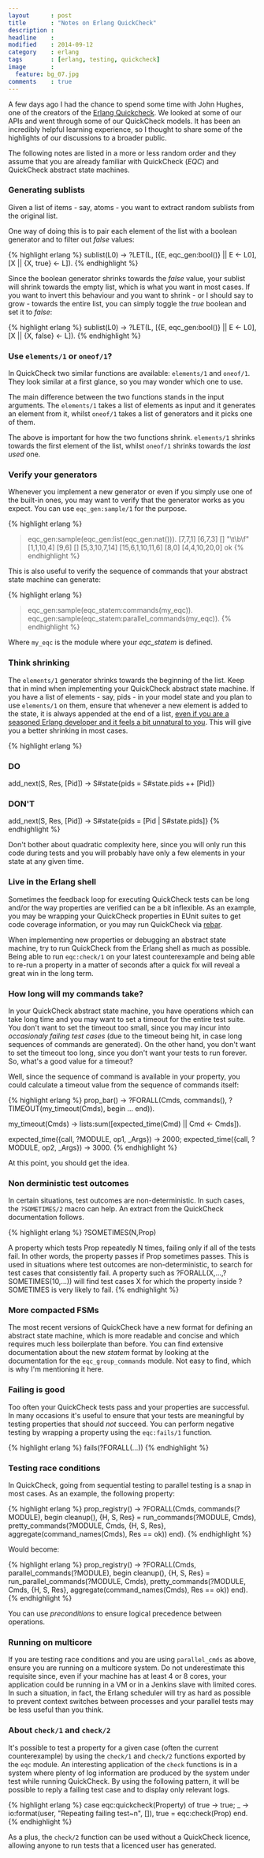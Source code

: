 ```yaml
---
layout      : post
title       : "Notes on Erlang QuickCheck"
description :
headline    :
modified    : 2014-09-12
category    : erlang
tags        : [erlang, testing, quickcheck]
image       :
  feature: bg_07.jpg
comments    : true
---
```


A few days ago I had the chance to spend some time with John
Hughes, one of the creators of the [Erlang Quickcheck](http://www.quviq.com/products/erlang-quickcheck/).
We looked at some of our APIs and went through some of our QuickCheck models.
It has been an incredibly helpful learning experience, so I thought to share some
of the highlights of our discussions to a broader public.

The following notes are listed in a more or less random order
and they assume that you are already familiar with QuickCheck (_EQC_) and
QuickCheck abstract state machines.

### Generating sublists

Given a list of items - say, atoms - you want to extract random sublists
from the original list.

One way of doing this is to pair
each element of the list with a boolean generator and to filter out
_false_ values:

{% highlight erlang %}
sublist(L0) ->
  ?LET(L, [{E, eqc_gen:bool()} || E <- L0], [X || {X, true} <- L]).
{% endhighlight %}

Since the boolean generator shrinks towards the _false_ value, your sublist will shrink towards the empty list, which is
what you want in most cases. If you want to invert this behaviour and
you want to shrink - or I should say to grow - towards the entire list, you can
simply toggle the _true_ boolean and set it to _false_:

{% highlight erlang %}
sublist(L0) ->
  ?LET(L, [{E, eqc_gen:bool()} || E <- L0], [X || {X, false} <- L]).
{% endhighlight %}

### Use `elements/1` or `oneof/1`?

In QuickCheck two similar functions are available: `elements/1` and
`oneof/1`. They look similar at a first glance, so you may wonder which one to use.

The main difference between the two functions stands in the input arguments.
The `elements/1` takes a list of elements as input and it generates an
element from it, whilst `oneof/1` takes a list of generators and it
picks one of them.

The above is important for how the two functions shrink. `elements/1` shrinks towards the
first element of the list, whilst `oneof/1` shrinks towards the _last
used_ one.

### Verify your generators

Whenever you implement a new generator or even if you simply use one of the built-in
ones, you may want to verify that the generator works as you expect.
You can use `eqc_gen:sample/1` for the purpose.

{% highlight erlang %}
> eqc_gen:sample(eqc_gen:list(eqc_gen:nat())).
[7,7,1]
[6,7,3]
[]
"\t\b\f"
[1,1,10,4]
[9,6]
[]
[5,3,10,7,14]
[15,6,1,10,11,6]
[8,0]
[4,4,10,20,0]
ok
{% endhighlight %}

This is also useful to verify the sequence of commands that your abstract state
machine can generate:

{% highlight erlang %}
> eqc_gen:sample(eqc_statem:commands(my_eqc)).
> eqc_gen:sample(eqc_statem:parallel_commands(my_eqc)).
{% endhighlight %}

Where `my_eqc` is the module where your _eqc_statem_ is defined.

### Think shrinking

The `elements/1` generator shrinks towards the beginning of the list.
Keep that in mind when implementing your QuickCheck abstract state machine. If
you have a list of elements - say, pids - in your model state and you
plan to use `elements/1` on them, ensure that whenever a new element is added
to the state, it is always appended at the end of a list, [even if you are a seasoned
Erlang developer and it feels a bit unnatural to you](http://www.erlang.org/doc/efficiency_guide/myths.html#id56691).
This will give you a better shrinking in most cases.

{% highlight erlang %}
### DO
add_next(S, Res, [Pid]) ->
  S#state{pids = S#state.pids ++ [Pid]}

### DON'T
add_next(S, Res, [Pid]) ->
  S#state{pids = [Pid | S#state.pids]}
{% endhighlight %}

Don't bother about quadratic complexity here, since you will only run
this code during tests and you will probably have only a few elements in your state
at any given time.

### Live in the Erlang shell

Sometimes the feedback loop for executing QuickCheck tests can be
long and/or the way properties are verified can be a bit inflexible. As an example, you may be wrapping your QuickCheck
properties in EUnit suites to get code coverage information, or you may run QuickCheck via [rebar](https://github.com/basho/rebar).

When implementing new properties or debugging an abstract state machine, try to run QuickCheck from
the Erlang shell as much as possible. Being able to run `eqc:check/1` on your latest counterexample
and being able to re-run a property in a matter of seconds after a quick fix will reveal a great win in the long term.

### How long will my commands take?

In your QuickCheck abstract state machine, you have operations which can take
long time and you may want to set a timeout for the entire test suite. You don't
want to set the timeout too small, since you may incur into _occasionaly
failing test cases_ (due to the timeout being hit, in case long sequences of commands are
generated). On the other hand, you don't want to set the timeout too long, since you don't
want your tests to run forever. So, what's a good value for a timeout?

Well, since the sequence of command is available in your property, you
could calculate a timeout value from the sequence of commands itself:

{% highlight erlang %}
prop_bar() ->
   ?FORALL(Cmds, commands(),
     ?TIMEOUT(my_timeout(Cmds),
       begin
        ...
       end)).

my_timeout(Cmds) ->
  lists:sum([expected_time(Cmd) || Cmd <- Cmds]).

expected_time({call, ?MODULE, op1, _Args}) ->
  2000;
expected_time({call, ?MODULE, op2, _Args}) ->
  3000.
{% endhighlight %}

At this point, you should get the idea.

### Non derministic test outcomes

In certain situations, test outcomes are non-deterministic.
In such cases, the `?SOMETIMES/2` macro can help.
An extract from the QuickCheck documentation follows.

{% highlight erlang %}
?SOMETIMES(N,Prop)

A property which tests Prop repeatedly N times, failing only if all of the
tests fail. In other words, the property passes if Prop sometimes passes.
This is used in situations where test outcomes are non-deterministic,
to search for test cases that consistently fail.
A property such as ?FORALL(X,...,?SOMETIMES(10,...)) will find test cases X for
which the property inside ?SOMETIMES is very likely to fail.
{% endhighlight %}

### More compacted FSMs

The most recent versions of QuickCheck have a new format for defining
an abstract state machine, which is more readable and concise and which requires
much less boilerplate than before. You can
find extensive documentation about the new _statem_ format by looking at the
documentation for the `eqc_group_commands` module. Not easy to find, which is
why I'm mentioning it here.

### Failing is good

Too often your QuickCheck tests pass and your properties are
successful. In many occasions it's useful to ensure that your tests
are meaningful by testing properties that should *not* succeed. You
can perform negative testing by wrapping a property using the
`eqc:fails/1` function.

{% highlight erlang %}
fails(?FORALL(...))
{% endhighlight %}

### Testing race conditions

In QuickCheck, going from sequential testing to parallel testing is a snap in most cases.
As an example, the following property:

{% highlight erlang %}
prop_registry() ->
  ?FORALL(Cmds, commands(?MODULE),
    begin
      cleanup(),
      {H, S, Res} = run_commands(?MODULE, Cmds),
      pretty_commands(?MODULE, Cmds, {H, S, Res},
                      aggregate(command_names(Cmds),
                      Res == ok))
    end).
{% endhighlight %}

Would become:

{% highlight erlang %}
prop_registry() ->
  ?FORALL(Cmds, parallel_commands(?MODULE),
    begin
      cleanup(),
      {H, S, Res} = run_parallel_commands(?MODULE, Cmds),
      pretty_commands(?MODULE, Cmds, {H, S, Res},
                      aggregate(command_names(Cmds),
                      Res == ok))
    end).
{% endhighlight %}

You can use _preconditions_ to ensure logical precedence between operations.

### Running on multicore

If you are testing race conditions and you are using `parallel_cmds` as above,
ensure you are running on a multicore system. Do not underestimate
this requisite since, even if your machine has at least 4 or 8 cores, your application could be running
in a VM or in a Jenkins slave with limited cores. In such a situation, in fact, the Erlang
scheduler will try as hard as possible to prevent context switches between processes and your
parallel tests may be less useful than you think.

### About `check/1` and `check/2`

It's possible to test a property for a given case (often the current
counterexample) by using the `check/1` and `check/2` functions
exported by the `eqc` module. An interesting application of the
`check` functions is in a system where plenty of log information are
produced by the system under test while running QuickCheck. By using
the following pattern, it will be possible to reply a failing test case and to display
only relevant logs.

{% highlight erlang %}
case eqc:quickcheck(Property) of
        true -> true;
        _    -> io:format(user, "Repeating failing test~n", []),
                true = eqc:check(Prop)
end.
{% endhighlight %}

As a plus, the `check/2` function can be used without a QuickCheck
licence, allowing anyone to run tests that a licenced user has
generated.
